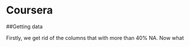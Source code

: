 # Coursera

##Getting data

Firstly, we get rid of the columns that with more than 40% NA.
Now what
